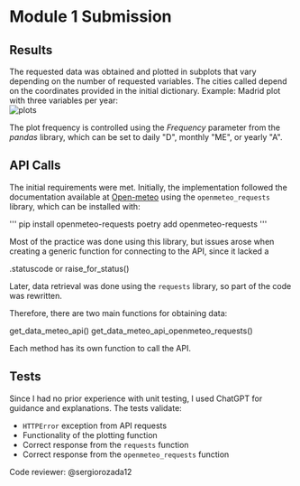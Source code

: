 # Module 1 Submission

## Results
The requested data was obtained and plotted in subplots that vary depending on the number of requested variables. The cities called depend on the coordinates provided in the initial dictionary. Example: Madrid plot with three variables per year:  
![plots](https://github.com/user-attachments/assets/d225a42e-7528-48f8-b7ca-ab686dbcb5b6)

The plot frequency is controlled using the _Frequency_ parameter from the _pandas_ library, which can be set to daily "D", monthly "ME", or yearly "A".

## API Calls
The initial requirements were met. Initially, the implementation followed the documentation available at [Open-meteo](https://open-meteo.com/en/docs) using the `openmeteo_requests` library, which can be installed with:

'''
pip install openmeteo-requests
poetry add openmeteo-requests
'''

Most of the practice was done using this library, but issues arose when creating a generic function for connecting to the API, since it lacked a  

.statuscode or raise_for_status()


Later, data retrieval was done using the `requests` library, so part of the code was rewritten.

Therefore, there are two main functions for obtaining data:

get_data_meteo_api()
get_data_meteo_api_openmeteo_requests()

Each method has its own function to call the API.

## Tests
Since I had no prior experience with unit testing, I used ChatGPT for guidance and explanations. The tests validate:

- `HTTPError` exception from API requests
- Functionality of the plotting function
- Correct response from the `requests` function
- Correct response from the `openmeteo_requests` function

Code reviewer: @sergiorozada12
